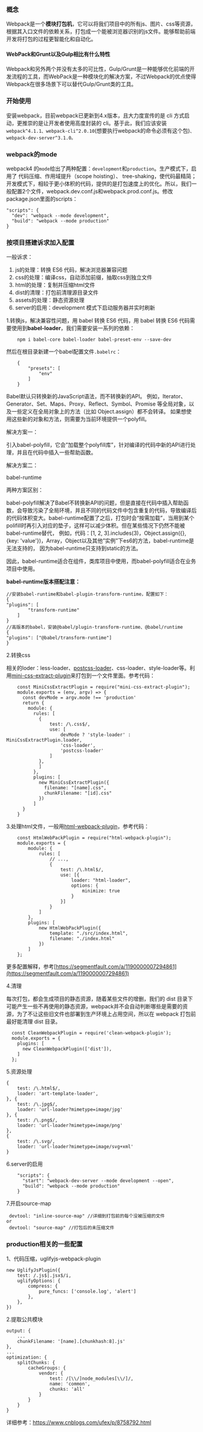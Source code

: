 ### 概念

Webpack是一个**模块打包机**，它可以将我们项目中的所有js、图片、css等资源，根据其入口文件的依赖关系，打包成一个能被浏览器识别的js文件。能够帮助前端开发将打包的过程更智能化和自动化。

#### WebPack和Grunt以及Gulp相比有什么特性

Webpack和另外两个并没有太多的可比性，Gulp/Grunt是一种能够优化前端的开发流程的工具，而WebPack是一种模块化的解决方案，不过Webpack的优点使得Webpack在很多场景下可以替代Gulp/Grunt类的工具。

### 开始使用

安装webpack，目前webpack已更新到4.x版本，且大力度宣传的是 cli 方式启动，更推崇的是让开发者使用高度封装的 cli。基于此，我们应该安装`webpack^4.1.1、webpack-cli^2.0.10`\(想要执行webpack的命令必须有这个包\)`、webpack-dev-server^3.1.0。`

### webpack的mode

webpack4 的`mode`给出了两种配置：`development`和`production`。生产模式下，启用了 代码压缩、作用域提升（scope hoisting）、 tree-shaking，使代码最精简；开发模式下，相较于更小体积的代码，提供的是打包速度上的优化。所以，我们一般配置2个文件，webpack.dev.conf.js和webpack.prod.conf.js。修改package.json里面的scripts：

```
"scripts": {
  "dev": "webpack --mode development",
  "build": "webpack --mode production"
}
```

### 按项目搭建诉求加入配置

一般诉求：

1. js的处理：转换 ES6 代码，解决浏览器兼容问题
2. css的处理：编译css，自动添加前缀，抽取css到独立文件
3. html的处理：复制并压缩html文件
4. dist的清理：打包前清理源目录文件
5. assets的处理：静态资源处理
6. server的启用：development 模式下启动服务器并实时刷新

1.转换js，解决兼容性问题，用 babel 转换 ES6 代码，用 babel 转换 ES6 代码需要使用到**babel-loader**，我们需要安装一系列的依赖：

```
    npm i babel-core babel-loader babel-preset-env --save-dev
```

然后在根目录新建一个babel配置文件`.babelrc`：

```
    {
        "presets": [
            "env"
        ]
    }
```

Babel默认只转换新的JavaScript语法，而不转换新的API。 例如，Iterator、Generator、Set、Maps、Proxy、Reflect、Symbol、Promise 等全局对象，以及一些定义在全局对象上的方法（比如 Object.assign）都不会转译。 如果想使用这些新的对象和方法，则需要为当前环境提供一个polyfill。

解决方案一：

引入babel-polyfill，它会”加载整个polyfill库”，针对编译的代码中新的API进行处理，并且在代码中插入一些帮助函数。

解决方案二：

babel-runtime

两种方案区别：

babel-polyfill解决了Babel不转换新API的问题，但是直接在代码中插入帮助函数，会导致污染了全局环境，并且不同的代码文件中包含重复的代码，导致编译后的代码体积变大。babel-runtime配置了之后，打包时会“按需加载”，当用到某个polifill时再引入对应的垫子，这样可以减少体积。但在某些情况下仍然不能被babel-runtime替代， 例如，代码：\[1, 2, 3\].includes\(3\)，Object.assign\({}, {key: 'value'}\)，Array，Object以及其他”实例”下es6的方法，babel-runtime是无法支持的， 因为babel-runtime只支持到static的方法。

因此，babel-runtime适合在组件，类库项目中使用，而babel-polyfill适合在业务项目中使用。

**babel-runtime版本搭配注意：**

```
//安装babel-runtime和babel-plugin-transform-runtime，配置如下：
{
"plugins": [
        "transform-runtime"
    ]
}
//高版本的babel，安装@babel/plugin-transform-runtime、@babel/runtime
{
"plugins": ["@babel/transform-runtime"]
}
```

2.转换css

相关的loder：less-loader、[postcss-loader](https://webpack.js.org/loaders/postcss-loader/)、css-loader、style-loader等。利用[mini-css-extract-plugin](https://github.com/webpack-contrib/mini-css-extract-plugin)来打包到一个文件里面。参考代码：

```
    const MiniCssExtractPlugin = require("mini-css-extract-plugin");
    module.exports = (env, argv) => {
      const devMode = argv.mode !== 'production'
      return {
        module: {
          rules: [
            {
                test: /\.css$/,
                use: [
                    devMode ? 'style-loader' : MiniCssExtractPlugin.loader,
                    'css-loader',
                    'postcss-loader'
                ]
            },
            ]
          },
          plugins: [
            new MiniCssExtractPlugin({
              filename: "[name].css",
              chunkFilename: "[id].css"
            })
          ]
      }
    }
```

3.处理html文件，一般用[html-webpack-plugin](https://webpack.js.org/guides/output-management/#setting-up-htmlwebpackplugin)，参考代码：

```
    const HtmlWebPackPlugin = require("html-webpack-plugin");
    module.exports = {
        module: {
            rules: [
                // ...,
                {
                    test: /\.html$/,
                    use: [{
                        loader: "html-loader",
                        options: {
                            minimize: true
                        }
                    }]
                }
            ]
        },
        plugins: [
            new HtmlWebPackPlugin({
                template: "./src/index.html",
                filename: "./index.html"
            })
        ]
    };
```

更多配置解释，参考[https://segmentfault.com/a/1190000007294861](https://segmentfault.com/a/1190000007294861)

4.清理

每次打包，都会生成项目的静态资源，随着某些文件的增删，我们的 dist 目录下可能产生一些不再使用的静态资源，webpack并不会自动判断哪些是需要的资源，为了不让这些旧文件也部署到生产环境上占用空间，所以在 webpack 打包前最好能清理 dist 目录。

```
  const CleanWebpackPlugin = require('clean-webpack-plugin');
  module.exports = {
    plugins: [
      new CleanWebpackPlugin(['dist']),
    ]
  };
```

5.资源处理

```
{
    test: /\.html$/,
    loader: 'art-template-loader',
}, {
    test: /\.jpg$/,
    loader: 'url-loader?mimetype=image/jpg'
}, {
    test: /\.png$/,
    loader: 'url-loader?mimetype=image/png'
},
{
    test: /\.svg/,
    loader: 'url-loader?mimetype=image/svg+xml'
}
```

6.server的启用

```
    "scripts": {
      "start": "webpack-dev-server --mode development --open",
      "build": "webpack --mode production"
    }
```

7.开启source-map

```
 devtool: "inline-source-map" //详细到打包前的每个没被压缩的文件
or
 devtool: "source-map" //打包后的未压缩文件
```

### production相关的一些配置

1、代码压缩，uglifyjs-webpack-plugin

```
new UglifyJsPlugin({
    test: /.js$|.jsx$/i,
    uglifyOptions: {
        compress: {
            pure_funcs: ['console.log', 'alert']
        },
    },
})
```

2.提取公共模块

```
output: {
    ...
    chunkFilename: '[name].[chunkhash:8].js'
},
...
optimization: {
    splitChunks: {
        cacheGroups: {
            vendor: {
                test: /[\\/]node_modules[\\/]/,
                name: 'common',
                chunks: 'all'
            }
        }
    }
}
```

详细参考：https://www.cnblogs.com/ufex/p/8758792.html



